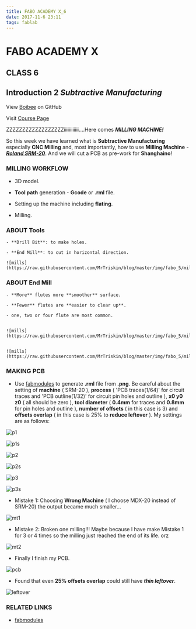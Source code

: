 ```yaml
---
title: FABO ACADEMY X_6
date: 2017-11-6 23:11
tags: fablab
---
```


# FABO ACADEMY X
## CLASS 6
## Introduction 2 *Subtractive Manufacturing*

View [Boibee](https://mrtriskin.github.io/) on GitHub

Visit [Course Page](https://faboshanghai.gihub.io)

ZZZZZZZZZZZZZZZZZZiiiiiiiiiiii....Here comes ***MILLING MACHINE!***

So this week we have learned what is **Subtractive Manufacturing** especially **CNC Milling** and, most importantly, how to use **Milling Machine** - [***Roland SRM-20***](http://www.pdi3d.com/Roland_SRM_20_p/roland-srm-20.htm?gclid=Cj0KCQiArYDQBRDoARIsAMR8s_TzJvPhLy_zEARxf1IRIxqJd8QENQC_GZRma_ZZOgM6sQQzIj2eeyUaAvpPEALw_wcB). And we will cut a PCB as pre-work for **Shanghaino**!


### MILLING WORKFLOW

  - 3D model.

  - **Tool path** generation - **Gcode** or **.rml** file.

  - Setting up the machine including **flating**.

  - Milling.

### ABOUT Tools

    - **Drill Bit**: to make holes.

    - **End Mill**: to cut in horizontal direction.

    ![mills](https://raw.githubusercontent.com/MrTriskin/blog/master/img/fabo_5/mills.jpg)

### ABOUT End Mill

    - **More** flutes more **smoother** surface.

    - **Fewer** flutes are **easier to clear up**.

    - one, two or four flute are most common.


    ![mills](https://raw.githubusercontent.com/MrTriskin/blog/master/img/fabo_5/mill_types.jpg)


    ![mills](https://raw.githubusercontent.com/MrTriskin/blog/master/img/fabo_5/mill_details.jpg)

### MAKING PCB

  - Use [fabmodules](http://fabmodules.org/generate) to generate **.rml** file from **.png**. Be careful about the setting of **machine** ( SRM-20 ), **process** ( 'PCB traces(1/64)' for circuit traces and 'PCB outline(1/32)' for circuit pin holes and outline ), **x0 y0 z0** ( all should be zero ), **tool diameter** ( **0.4mm** for traces and **0.8mm** for pin holes and outline ), **number of offsets** ( in this case is 3) and **offsets overlap** ( in this case is 25% to **reduce leftover** ). My settings are as follows:

  ![p1](https://raw.githubusercontent.com/MrTriskin/blog/master/img/fabo_5/p1.png)

  ![p1s](https://raw.githubusercontent.com/MrTriskin/blog/master/img/fabo_5/p1s.png)

  ![p2](https://raw.githubusercontent.com/MrTriskin/blog/master/img/fabo_5/p2.png)

  ![p2s](https://raw.githubusercontent.com/MrTriskin/blog/master/img/fabo_5/p2s.png)

  ![p3](https://raw.githubusercontent.com/MrTriskin/blog/master/img/fabo_5/p3.png)

  ![p3s](https://raw.githubusercontent.com/MrTriskin/blog/master/img/fabo_5/p3s.png)

  - Mistake 1: Choosing **Wrong Machine** ( I choose MDX-20 instead of SRM-20) the output became much smaller...

  ![mt1](https://raw.githubusercontent.com/MrTriskin/blog/master/img/fabo_5/mt1.png)

  - Mistake 2: Broken one milling!!! Maybe because I have make Mistake 1 for 3 or 4 times so the milling just reached the end of its life. orz

  ![mt2](https://raw.githubusercontent.com/MrTriskin/blog/master/img/fabo_5/mt2.png)

  - Finally I finish my PCB.

  ![pcb](https://raw.githubusercontent.com/MrTriskin/blog/master/img/fabo_5/pcb.png)

  - Found that even **25% offsets overlap** could still have ***thin leftover***.

  ![leftover](https://raw.githubusercontent.com/MrTriskin/blog/master/img/fabo_5/leftover.png)

### RELATED LINKS

  - [fabmodules](http://fabmodules.org/)
